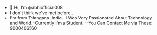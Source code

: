 - 👋 Hi, I’m @abhiofficial008.
- I don't think we've met before..
- I'm from Telangana ,India.
-I Was Very Passionated About Technology and World.
-Currently I'm a Student.
--You Can Contact Me via These: 9000406560


